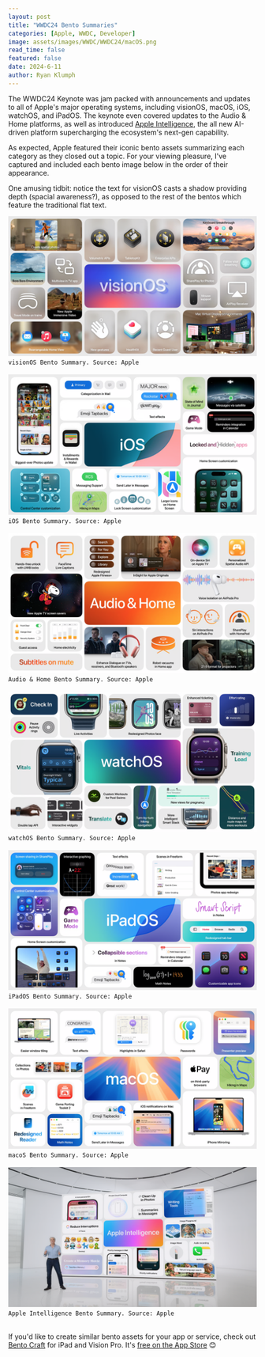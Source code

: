 ```yaml
---
layout: post
title: "WWDC24 Bento Summaries"
categories: [Apple, WWDC, Developer]
image: assets/images/WWDC/WWDC24/macOS.png
read_time: false
featured: false
date: 2024-6-11
author: Ryan Klumph
---
```


The WWDC24 Keynote was jam packed with announcements and updates to all of Apple's major operating systems, including visionOS, macOS, iOS, watchOS, and iPadOS. The keynote even covered updates to the Audio & Home platforms, as well as introduced [Apple Intelligence](https://www.apple.com/apple-intelligence/), the all new AI-driven platform supercharging the ecosystem's next-gen capability. 

As expected, Apple featured their iconic bento assets summarizing each category as they closed out a topic. For your viewing pleasure, I've captured and included each bento image below in the order of their appearance. 

One amusing tidbit: notice the text for visionOS casts a shadow providing depth (spacial awareness?), as opposed to the rest of the bentos which feature the traditional flat text. 

![visionOS](/assets/images/WWDC/WWDC24/visionOS.png)  
`visionOS Bento Summary. Source: Apple`
<br>
<br>
![iOS](/assets/images/WWDC/WWDC24/iOS.png)  
`iOS Bento Summary. Source: Apple`
<br>
<br>
![Audio & Home](/assets/images/WWDC/WWDC24/Audio_Home.png)  
`Audio & Home Bento Summary. Source: Apple`
<br>
<br>
![watchOS](/assets/images/WWDC/WWDC24/watchOS.png)  
`watchOS Bento Summary. Source: Apple`
<br>
<br>
![iPadOS](/assets/images/WWDC/WWDC24/iPadOS.png)  
`iPadOS Bento Summary. Source: Apple`
<br>
<br>
![macOS](/assets/images/WWDC/WWDC24/macOS.png)  
`macoS Bento Summary. Source: Apple`
<br>
<br>
![Apple Intelligence](/assets/images/WWDC/WWDC24/Apple_Intelligence.png)  
`Apple Intelligence Bento Summary. Source: Apple`
<br>
<br>

If you'd like to create similar bento assets for your app or service, check out [Bento Craft](https://thatvirtualboy.com/bentocraft) for iPad and Vision Pro. It's [free on the App Store](https://apple.co/45Brl06) 😊